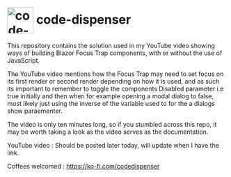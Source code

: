 <h1>
<img src="https://github.com/code-dispenser.png" align="center" height="60px" alt="code-dispenser icon" /> code-dispenser
</h1>

This repository contains the solution used in my YouTube video showing ways of building Blazor Focus Trap components, with or without the use of JavaScript.

The YouTube video mentions how the Focus Trap may need to set focus on its first render or second render depending on how it is used, and as such its important to remember to toggle the components Disabled parameter i.e true initially and then when for example opening a modal dialog to false, most likely just using the inverse of the variable used to for the a dialogs show paraementer. 

The video is only ten minutes long, so if you stumbled across this repo, it may be worth taking a look as the video serves as the documentation.

YouTube video : Should be posted later today, will update when I have the link.

Coffees welcomed : https://ko-fi.com/codedispenser
